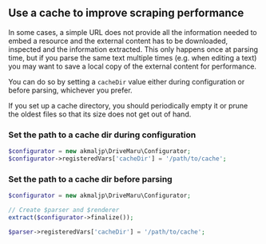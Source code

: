 <h2>Use a cache to improve scraping performance</h2>

In some cases, a simple URL does not provide all the information needed to embed a resource and the external content has to be downloaded, inspected and the information extracted. This only happens once at parsing time, but if you parse the same text multiple times (e.g. when editing a text) you may want to save a local copy of the external content for performance.

You can do so by setting a `cacheDir` value either during configuration or before parsing, whichever you prefer.

If you set up a cache directory, you should periodically empty it or prune the oldest files so that its size does not get out of hand.

### Set the path to a cache dir during configuration

```php
$configurator = new akmaljp\DriveMaru\Configurator;
$configurator->registeredVars['cacheDir'] = '/path/to/cache';
```

### Set the path to a cache dir before parsing

```php
$configurator = new akmaljp\DriveMaru\Configurator;

// Create $parser and $renderer
extract($configurator->finalize());

$parser->registeredVars['cacheDir'] = '/path/to/cache';
```
